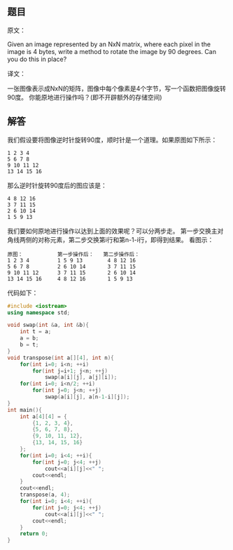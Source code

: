 ## 题目

原文：

Given an image represented by an NxN matrix, where each pixel in the image is 4 bytes, write a method to rotate the image by 90 degrees. Can you do this in place?

译文：

一张图像表示成NxN的矩阵，图像中每个像素是4个字节，写一个函数把图像旋转90度。 你能原地进行操作吗？(即不开辟额外的存储空间)

## 解答

我们假设要将图像逆时针旋转90度，顺时针是一个道理。如果原图如下所示：

```
1 2 3 4 
5 6 7 8 
9 10 11 12 
13 14 15 16

```

那么逆时针旋转90度后的图应该是：

```
4 8 12 16 
3 7 11 15 
2 6 10 14 
1 5 9 13

```

我们要如何原地进行操作以达到上面的效果呢？可以分两步走。 第一步交换主对角线两侧的对称元素，第二步交换第i行和第n-1-i行，即得到结果。 看图示：

```
原图：           第一步操作后：	第二步操作后：
1 2 3 4 		1 5 9 13		4 8 12 16
5 6 7 8 		2 6 10 14		3 7 11 15
9 10 11 12 		3 7 11 15		2 6 10 14
13 14 15 16		4 8 12 16		1 5 9 13

```

代码如下：

```cpp
#include <iostream>
using namespace std;

void swap(int &a, int &b){
    int t = a;
    a = b;
    b = t;
}
void transpose(int a[][4], int n){
    for(int i=0; i<n; ++i)
        for(int j=i+1; j<n; ++j)
            swap(a[i][j], a[j][i]);
    for(int i=0; i<n/2; ++i)
        for(int j=0; j<n; ++j)
            swap(a[i][j], a[n-1-i][j]);
}
int main(){
    int a[4][4] = {
        {1, 2, 3, 4},
        {5, 6, 7, 8},
        {9, 10, 11, 12},
        {13, 14, 15, 16}
    };
    for(int i=0; i<4; ++i){
        for(int j=0; j<4; ++j)
            cout<<a[i][j]<<" ";
        cout<<endl;
    }
    cout<<endl;
    transpose(a, 4);
    for(int i=0; i<4; ++i){
        for(int j=0; j<4; ++j)
            cout<<a[i][j]<<" ";
        cout<<endl;
    }
    return 0;
}

```

